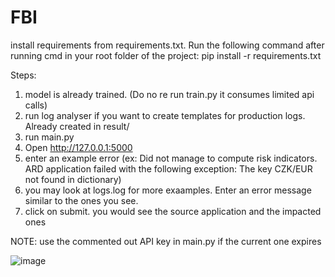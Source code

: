 # FBI

install requirements from requirements.txt. 
Run the following command after running cmd in your root folder of the project:
pip install -r requirements.txt

Steps:
1. model is already trained. (Do no re run train.py it consumes limited api calls)
2. run log analyser if you want to create templates for production logs. Already created in result/
3. run main.py
4. Open http://127.0.0.1:5000
5. enter an example error (ex: Did not manage to compute risk indicators. ARD application failed with the following exception: The key CZK/EUR not found in dictionary)
6. you may look at logs.log for more exaamples. Enter an error message similar to the ones you see.
7. click on submit. you would see the source application and the impacted ones

NOTE: use the commented out API key in main.py if the current one expires

![image](https://github.com/swsq1134/FBI/assets/51440121/834938bb-b499-4059-9b6a-5e62f0cee079)
